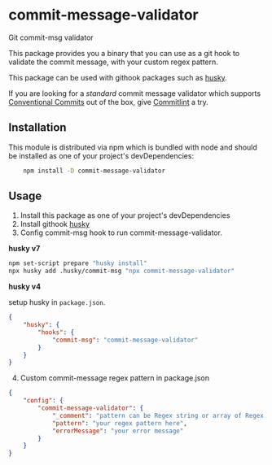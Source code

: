 # commit-message-validator

Git commit-msg validator

This package provides you a binary that you can use as a git hook to validate the commit message, with your custom regex pattern.

This package can be used with githook packages such as [husky](https://www.npmjs.com/package/husky).

If you are looking for a *standard* commit message validator which supports [Conventional Commits](https://www.conventionalcommits.org/en/v1.0.0/) out of the box, give [Commitlint](https://github.com/conventional-changelog/commitlint) a try.

## Installation

This module is distributed via npm which is bundled with node and should be installed as one of your project's devDependencies:

```bash
    npm install -D commit-message-validator
```

## Usage

1. Install this package as one of your project's devDependencies
2. Install githook [husky](https://www.npmjs.com/package/husky)
3. Config commit-msg hook to run commit-message-validator.

**husky v7**

```bash
npm set-script prepare "husky install"
npx husky add .husky/commit-msg "npx commit-message-validator"
```

**husky v4**

setup husky in `package.json`.

```json
{
    "husky": {
        "hooks": {
            "commit-msg": "commit-message-validator"
        }
    }
}
```

4. Custom commit-message regex pattern in package.json

```json
{
    "config": {
        "commit-message-validator": {
            "_comment": "pattern can be Regex string or array of Regex string",
            "pattern": "your regex pattern here",
            "errorMessage": "your error message"
        }
    }
}
```
